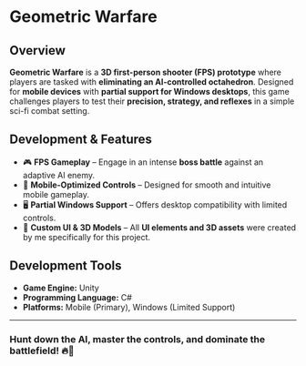 # **Geometric Warfare**

## **Overview**  
**Geometric Warfare** is a **3D first-person shooter (FPS) prototype** where players are tasked with **eliminating an AI-controlled octahedron**. 
Designed for **mobile devices** with **partial support for Windows desktops**, this game challenges players to test their **precision, strategy, and reflexes** 
in a simple sci-fi combat setting.  

## **Development & Features**  
- 🎮 **FPS Gameplay** – Engage in an intense **boss battle** against an adaptive AI enemy.  
- 📱 **Mobile-Optimized Controls** – Designed for smooth and intuitive mobile gameplay.  
- 🖥️ **Partial Windows Support** – Offers desktop compatibility with limited controls.  
- 🎨 **Custom UI & 3D Models** – All **UI elements and 3D assets** were created by me specifically for this project.  

## **Development Tools**  
- **Game Engine:** Unity  
- **Programming Language:** C#  
- **Platforms:** Mobile (Primary), Windows (Limited Support)  

---

### **Hunt down the AI, master the controls, and dominate the battlefield!** 🔥🚀 
